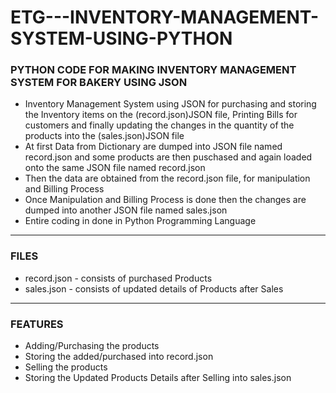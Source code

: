 # ETG---INVENTORY-MANAGEMENT-SYSTEM-USING-PYTHON

### PYTHON CODE FOR MAKING INVENTORY MANAGEMENT SYSTEM FOR BAKERY USING JSON

- Inventory Management System using JSON for purchasing and storing the Inventory items on the (record.json)JSON file, Printing Bills for customers and finally updating the changes in the quantity of the products into the (sales.json)JSON file
- At first Data from Dictionary are dumped into JSON file named record.json and some products are then puschased and again loaded onto the same JSON file named record.json
- Then the data are obtained from the record.json file, for manipulation and Billing Process
- Once Manipulation and Billing Process is done then the changes are dumped into another JSON file named sales.json
- Entire coding in done in Python Programming Language

______

### FILES

- record.json - consists of purchased Products
- sales.json - consists of updated details of Products after Sales


______

### FEATURES

- Adding/Purchasing the products
- Storing the added/purchased into record.json
- Selling the products
- Storing the Updated Products Details after Selling into sales.json




